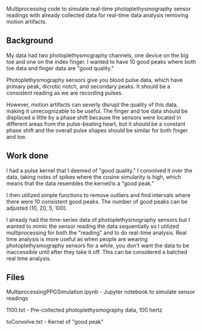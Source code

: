 Multiprocessing code to simulate real-time photoplethysmography sensor readings with already collected data for real-time data analysis removing motion artifacts.

## Background

My data had two photoplethysmography channels, one device on the big toe and one on the index finger. I wanted to have 10 good peaks where both toe data and finger data are "good quality."

Photoplethysmography sensors give you blood pulse data, which have primary peak, dicrotic notch, and secondary peaks. It should be a consistent reading as we are recording pulses.

However, motion artifacts can severly disrupt the quality of this data, making it unrecognizable to be useful. The finger and toe data should be displaced a little by a phase shift because the sensors were located in different areas from the pulse-beating heart, but it should be a constant phase shift and the overall pulse shapes should be similar for both finger and toe.


## Work done

I had a pulse kernel that I deemed of "good quality." I convolved it over the data, taking notes of spikes where the cosine simularity is high, which means that the data resembles the kernel/is a "good peak."

I then utilized simple functions to remove outliers and find intervals where there were 10 consistent good peaks. The number of good peaks can be adjusted (10, 20, 5, 100).

I already had the time-series data of photoplethysmography sensors but I wanted to mimic the sensor reading the data sequentially so I utilized multiprocessing for both the "reading" and to do real-time analysis. Real time analysis is more useful as when people are wearing photoplethysmography sensors for a while, you don't want the data to be inaccessible until after they take it off. This can be considered a batched real time analysis.

## Files

MultiprocessingPPGSimulation.ipynb - Jupyter notebook to simulate sensor readings

1100.txt - Pre-collected photoplethysmography data, 100 hertz

toConvolve.txt - Kernel of "good peak"


